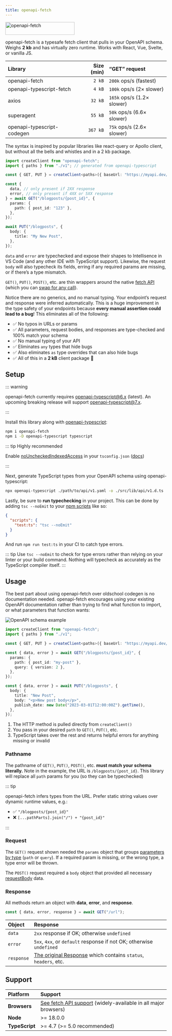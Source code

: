 ```yaml
---
title: openapi-fetch
---
```


<img src="/assets/openapi-fetch.svg" alt="openapi-fetch" width="216" height="40" />

openapi-fetch is a typesafe fetch client that pulls in your OpenAPI schema. Weighs **2 kb** and has virtually zero runtime. Works with React, Vue, Svelte, or vanilla JS.

| Library                    | Size (min) | “GET” request              |
| :------------------------- | ---------: | :------------------------- |
| openapi-fetch              |     `2 kB` | `200k` ops/s (fastest)     |
| openapi-typescript-fetch   |     `4 kB` | `100k` ops/s (2× slower)   |
| axios                      |    `32 kB` | `165k` ops/s (1.2× slower) |
| superagent                 |    `55 kB` | `50k` ops/s (6.6× slower)  |
| openapi-typescript-codegen |   `367 kB` | `75k` ops/s (2.6× slower)  |

The syntax is inspired by popular libraries like react-query or Apollo client, but without all the bells and whistles and in a 2 kb package.

```ts
import createClient from "openapi-fetch";
import { paths } from "./v1"; // generated from openapi-typescript

const { GET, PUT } = createClient<paths>({ baseUrl: "https://myapi.dev/v1/" });

const {
  data, // only present if 2XX response
  error, // only present if 4XX or 5XX response
} = await GET("/blogposts/{post_id}", {
  params: {
    path: { post_id: "123" },
  },
});

await PUT("/blogposts", {
  body: {
    title: "My New Post",
  },
});
```

`data` and `error` are typechecked and expose their shapes to Intellisence in VS Code (and any other IDE with TypeScript support). Likewise, the request `body` will also typecheck its fields, erring if any required params are missing, or if there’s a type mismatch.

`GET()`, `PUT()`, `POST()`, etc. are thin wrappers around the native [fetch API](https://developer.mozilla.org/en-US/docs/Web/API/Fetch_API) (which you can [swap for any call](/openapi-fetch/api#create-client)).

Notice there are no generics, and no manual typing. Your endpoint’s request and response were inferred automatically. This is a huge improvement in the type safety of your endpoints because **every manual assertion could lead to a bug**! This eliminates all of the following:

- ✅ No typos in URLs or params
- ✅ All parameters, request bodies, and responses are type-checked and 100% match your schema
- ✅ No manual typing of your API
- ✅ Eliminates `any` types that hide bugs
- ✅ Also eliminates `as` type overrides that can also hide bugs
- ✅ All of this in a **2 kB** client package 🎉

## Setup

::: warning

openapi-fetch currently requires openapi-typescript@6.x (latest). An upcoming breaking release will support openapi-typescript@7.x.

:::

Install this library along with [openapi-typescript](/introduction):

```bash
npm i openapi-fetch
npm i -D openapi-typescript typescript
```

::: tip Highly recommended

Enable [noUncheckedIndexedAccess](https://www.typescriptlang.org/tsconfig#noUncheckedIndexedAccess) in your `tsconfig.json` ([docs](/advanced#enable-nouncheckedindexaccess-in-your-tsconfigjson))

:::

Next, generate TypeScript types from your OpenAPI schema using openapi-typescript:

```bash
npx openapi-typescript ./path/to/api/v1.yaml -o ./src/lib/api/v1.d.ts
```

Lastly, be sure to **run typechecking** in your project. This can be done by adding `tsc --noEmit` to your [npm scripts](https://docs.npmjs.com/cli/v9/using-npm/scripts) like so:

```json
{
  "scripts": {
    "test:ts": "tsc --noEmit"
  }
}
```

And run `npm run test:ts` in your CI to catch type errors.

::: tip
Use `tsc --noEmit` to check for type errors rather than relying on your linter or your build command. Nothing will typecheck as accurately as the TypeScript compiler itself.
:::

## Usage

The best part about using openapi-fetch over oldschool codegen is no documentation needed. openapi-fetch encourages using your existing OpenAPI documentation rather than trying to find what function to import, or what parameters that function wants:

![OpenAPI schema example](/assets/openapi-schema.png)

```ts
import createClient from "openapi-fetch";
import { paths } from "./v1";

const { GET, PUT } = createClient<paths>({ baseUrl: "https://myapi.dev/v1/" });

const { data, error } = await GET("/blogposts/{post_id}", {
  params: {
    path: { post_id: "my-post" },
    query: { version: 2 },
  },
});

const { data, error } = await PUT("/blogposts", {
  body: {
    title: "New Post",
    body: "<p>New post body</p>",
    publish_date: new Date("2023-03-01T12:00:00Z").getTime(),
  },
});
```

1. The HTTP method is pulled directly from `createClient()`
2. You pass in your desired `path` to `GET()`, `PUT()`, etc.
3. TypeScript takes over the rest and returns helpful errors for anything missing or invalid

### Pathname

The pathname of `GET()`, `PUT()`, `POST()`, etc. **must match your schema literally.** Note in the example, the URL is `/blogposts/{post_id}`. This library will replace all `path` params for you (so they can be typechecked)

::: tip

openapi-fetch infers types from the URL. Prefer static string values over dynamic runtime values, e.g.:

- ✅ `"/blogposts/{post_id}"`
- ❌ `[...pathParts].join("/") + "{post_id}"`

:::

### Request

The `GET()` request shown needed the `params` object that groups [parameters by type](https://spec.openapis.org/oas/latest.html#parameter-object) (`path` or `query`). If a required param is missing, or the wrong type, a type error will be thrown.

The `POST()` request required a `body` object that provided all necessary [requestBody](https://spec.openapis.org/oas/latest.html#request-body-object) data.

### Response

All methods return an object with **data**, **error**, and **response**.

```ts
const { data, error, response } = await GET("/url");
```

| Object     | Response                                                                                                                    |
| :--------- | :-------------------------------------------------------------------------------------------------------------------------- |
| `data`     | `2xx` response if OK; otherwise `undefined`                                                                                 |
| `error`    | `5xx`, `4xx`, or `default` response if not OK; otherwise `undefined`                                                        |
| `response` | [The original Response](https://developer.mozilla.org/en-US/docs/Web/API/Response) which contains `status`, `headers`, etc. |

## Support

| Platform       | Support                                                                                                                                            |
| :------------- | :------------------------------------------------------------------------------------------------------------------------------------------------- |
| **Browsers**   | [See fetch API support](https://developer.mozilla.org/en-US/docs/Web/API/Fetch_API#browser_compatibility) (widely-available in all major browsers) |
| **Node**       | >= 18.0.0                                                                                                                                          |
| **TypeScript** | >= 4.7 (>= 5.0 recommended)                                                                                                                        |

